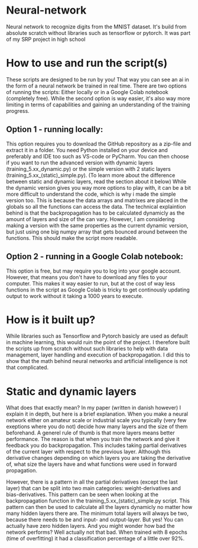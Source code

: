 # Neural-network
Neural network to recognize digits from the MNIST dataset. It's build from absolute scratch without libraries such as tensorflow or pytorch. It was part of my SRP project in high school

# How to use and run the script(s)
These scripts are designed to be run by you! That way you can see an ai in the form of a neural network be trained in real time. 
There are two options of running the scripts: Either locally or in a Google Colab notebook (completely free).
While the second option is way easier, it's also way more limiting in terms of capabilities and gaining an understanding of the training progress.

## Option 1 - running locally:
This option requires you to download the GitHub repository as a zip-file and extract it in a folder. You need Python installed on your device and preferably and IDE too such as VS-code or PyCharm.
You can then choose if you want to run the advanced version with dynamic layers (training_5.xx_dynamic.py) or the simple version with 2 static layers (training_5.xx_(static)_simple.py). (To learn more about the difference between static and dynamic layers, read the section about it below)
While the dynamic version gives you way more options to play with, it can be a bit more difficult to understand the code, which is why i made the simple version too. This is because the data arrays and matrixes are placed in the globals so all the functions can access the data. The technical explaintion behind is that the backpropagation has to be calculated dynamicly as the amount of layers and size of the can vary. However, I am considering making a version with the same properties as the current dynamic version, but just using one big numpy array that gets bounced around between the functions. This should make the script more readable. 

## Option 2 - running in a Google Colab notebook:
This option is free, but may require you to log into your google account. However, that means you don't have to download any files to your computer. This makes it way easier to run, but at the cost of way less functions in the script as Google Colab is tricky to get continously updating output to work without it taking a 1000 years to execute.


# How is it built up?
While libraries such as Tensorflow and Pytorch basicly are used as default in machine learning, this would ruin the point of the project. I therefore built the scripts up from scratch without such libraries to help with data management, layer handling and execution of backpropagation. I did this to show that the math behind neural networks and artificial intelligence is not that complicated.


# Static and dynamic layers
What does that exactly mean? In my paper (written in danish however) I explain it in depth, but here is a brief explanation. 
When you make a neural network either on amateur scale or industrial scale you typically (very few exeptions where you do not) decide how many layers and the size of them beforehand. A generel rule of thumb is that more layers means better performance. The reason is that when you train the network and give it feedback you do backpropagation. This includes taking partial derivatives of the current layer with respect to the previous layer. Although this derivative changes depending on which layers you are taking the derivative of, what size the layers have and what functions were used in forward propagation.

However, there is a pattern in all the partial derivatives (except the last layer) that can be split into two main categories: weight-derivatives and bias-derivatives. This pattern can be seen when looking at the backpropagation function in the training_5.xx_(static)_simple.py script. This pattern can then be used to calculate all the layers dynamicly no matter how many hidden layers there are. The minimum total layers will always be two, because there needs to be and input- and output-layer. But yes! You can actually have zero hidden layers. And you might wonder how bad the network performs? Well actually not that bad. When trained with 8 epochs (time of overfitting) it had a classification percentage of a little over 92%.